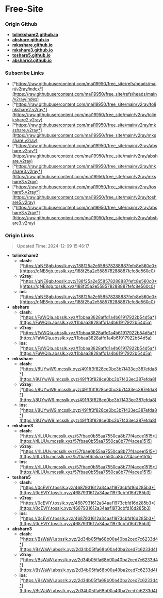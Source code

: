 # Free-Site

### Origin Github

- [**tolinkshare2.github.io**](https://github.com/tolinkshare2/tolinkshare2.github.io)
- [**abshare.github.io**](https://github.com/abshare/abshare.github.io)
- [**mksshare.github.io**](https://github.com/mksshare/mksshare.github.io)
- [**mkshare3.github.io**](https://github.com/mkshare3/mkshare3.github.io)
- [**toshare5.github.io**](https://github.com/toshare5/toshare5.github.io)
- [**abshare3.github.io**](https://github.com/abshare3/abshare3.github.io)

### Subscribe Links

- [*https://raw.githubusercontent.com/mai19950/free_site/refs/heads/main/v2ray/index*](https://raw.githubusercontent.com/mai19950/free_site/refs/heads/main/v2ray/index)
- [*https://raw.githubusercontent.com/mai19950/free_site/main/v2ray/tolinkshare2.v2ray*](https://raw.githubusercontent.com/mai19950/free_site/main/v2ray/tolinkshare2.v2ray)
- [*https://raw.githubusercontent.com/mai19950/free_site/main/v2ray/mksshare.v2ray*](https://raw.githubusercontent.com/mai19950/free_site/main/v2ray/mksshare.v2ray)
- [*https://raw.githubusercontent.com/mai19950/free_site/main/v2ray/abshare.v2ray*](https://raw.githubusercontent.com/mai19950/free_site/main/v2ray/abshare.v2ray)
- [*https://raw.githubusercontent.com/mai19950/free_site/main/v2ray/mkshare3.v2ray*](https://raw.githubusercontent.com/mai19950/free_site/main/v2ray/mkshare3.v2ray)
- [*https://raw.githubusercontent.com/mai19950/free_site/main/v2ray/toshare5.v2ray*](https://raw.githubusercontent.com/mai19950/free_site/main/v2ray/toshare5.v2ray)
- [*https://raw.githubusercontent.com/mai19950/free_site/main/v2ray/abshare3.v2ray*](https://raw.githubusercontent.com/mai19950/free_site/main/v2ray/abshare3.v2ray)

### Origin Links

> Updated Time: 2024-12-09 15:46:17

- **tolinkshare2**
  - **clash**: [*https://qNE8gb.tosslk.xyz/188f25a2e558578288887fefc8e560c0*](https://qNE8gb.tosslk.xyz/188f25a2e558578288887fefc8e560c0)
  - **v2ray**: [*https://qNE8gb.tosslk.xyz/188f25a2e558578288887fefc8e560c0*](https://qNE8gb.tosslk.xyz/188f25a2e558578288887fefc8e560c0)
  - **ios**: [*https://qNE8gb.tosslk.xyz/188f25a2e558578288887fefc8e560c0*](https://qNE8gb.tosslk.xyz/188f25a2e558578288887fefc8e560c0)
- **abshare**
  - **clash**: [*https://FaWQIa.absslk.xyz/f1bbaa3828affd1a4b61917922b54d5a*](https://FaWQIa.absslk.xyz/f1bbaa3828affd1a4b61917922b54d5a)
  - **v2ray**: [*https://FaWQIa.absslk.xyz/f1bbaa3828affd1a4b61917922b54d5a*](https://FaWQIa.absslk.xyz/f1bbaa3828affd1a4b61917922b54d5a)
  - **ios**: [*https://FaWQIa.absslk.xyz/f1bbaa3828affd1a4b61917922b54d5a*](https://FaWQIa.absslk.xyz/f1bbaa3828affd1a4b61917922b54d5a)
- **mksshare**
  - **clash**: [*https://8UYwW9.mcsslk.xyz/491ff3f828ce0bc3b7f433ec387efda8*](https://8UYwW9.mcsslk.xyz/491ff3f828ce0bc3b7f433ec387efda8)
  - **v2ray**: [*https://8UYwW9.mcsslk.xyz/491ff3f828ce0bc3b7f433ec387efda8*](https://8UYwW9.mcsslk.xyz/491ff3f828ce0bc3b7f433ec387efda8)
  - **ios**: [*https://8UYwW9.mcsslk.xyz/491ff3f828ce0bc3b7f433ec387efda8*](https://8UYwW9.mcsslk.xyz/491ff3f828ce0bc3b7f433ec387efda8)
- **mkshare3**
  - **clash**: [*https://rlLUUv.mcsslk.xyz/57fbae0b55aa7550ca8b77f4acee1515*](https://rlLUUv.mcsslk.xyz/57fbae0b55aa7550ca8b77f4acee1515)
  - **v2ray**: [*https://rlLUUv.mcsslk.xyz/57fbae0b55aa7550ca8b77f4acee1515*](https://rlLUUv.mcsslk.xyz/57fbae0b55aa7550ca8b77f4acee1515)
  - **ios**: [*https://rlLUUv.mcsslk.xyz/57fbae0b55aa7550ca8b77f4acee1515*](https://rlLUUv.mcsslk.xyz/57fbae0b55aa7550ca8b77f4acee1515)
- **toshare5**
  - **clash**: [*https://0cEVlY.tosslk.xyz/4687931612a34aaf1973cbfd16d285b3*](https://0cEVlY.tosslk.xyz/4687931612a34aaf1973cbfd16d285b3)
  - **v2ray**: [*https://0cEVlY.tosslk.xyz/4687931612a34aaf1973cbfd16d285b3*](https://0cEVlY.tosslk.xyz/4687931612a34aaf1973cbfd16d285b3)
  - **ios**: [*https://0cEVlY.tosslk.xyz/4687931612a34aaf1973cbfd16d285b3*](https://0cEVlY.tosslk.xyz/4687931612a34aaf1973cbfd16d285b3)
- **abshare3**
  - **clash**: [*https://BsWaWi.absslk.xyz/2d34b05ffa68b00a40ba2ced7c6233d4*](https://BsWaWi.absslk.xyz/2d34b05ffa68b00a40ba2ced7c6233d4)
  - **v2ray**: [*https://BsWaWi.absslk.xyz/2d34b05ffa68b00a40ba2ced7c6233d4*](https://BsWaWi.absslk.xyz/2d34b05ffa68b00a40ba2ced7c6233d4)
  - **ios**: [*https://BsWaWi.absslk.xyz/2d34b05ffa68b00a40ba2ced7c6233d4*](https://BsWaWi.absslk.xyz/2d34b05ffa68b00a40ba2ced7c6233d4)
